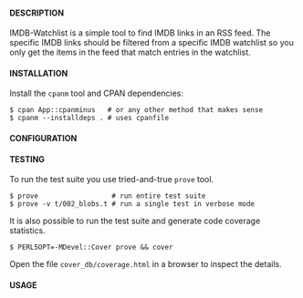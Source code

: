 #### DESCRIPTION

IMDB-Watchlist is a simple tool to find IMDB links in an RSS feed. The specific IMDB links should be filtered from a specific
IMDB watchlist so you only get the items in the feed that match entries in the watchlist.

#### INSTALLATION

Install the `cpanm` tool and CPAN dependencies:

    $ cpan App::cpanminus   # or any other method that makes sense
    $ cpanm --installdeps . # uses cpanfile

#### CONFIGURATION


#### TESTING

To run the test suite you use tried-and-true `prove` tool.

    $ prove                  # run entire test suite
    $ prove -v t/002_blobs.t # run a single test in verbose mode

It is also possible to run the test suite and generate code coverage statistics.

    $ PERL5OPT=-MDevel::Cover prove && cover

Open the file `cover_db/coverage.html` in a browser to inspect the details.

#### USAGE

